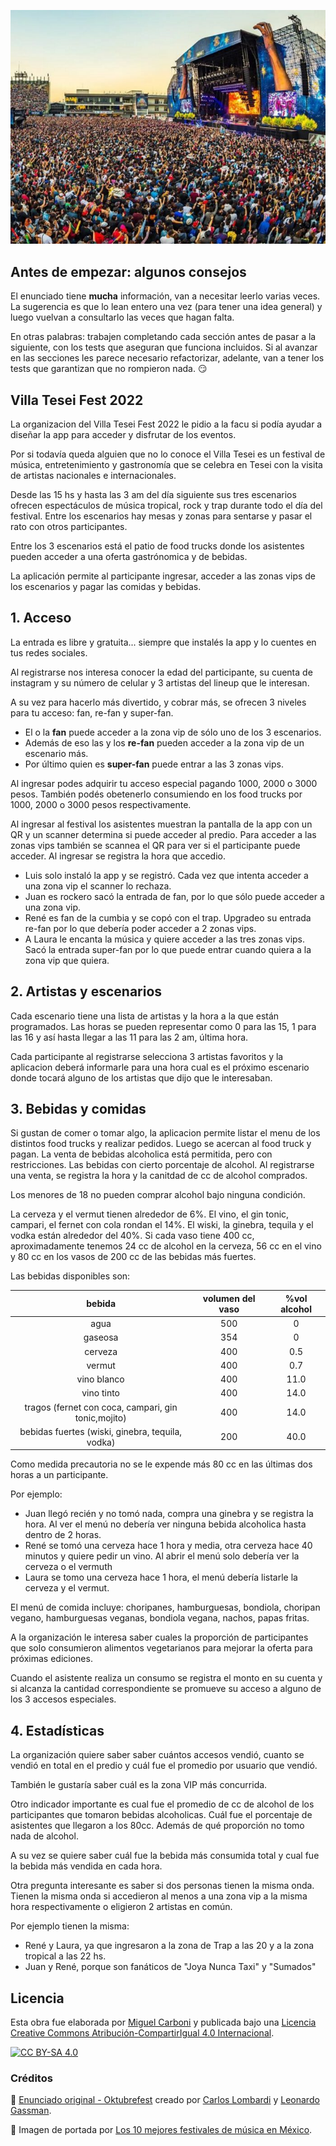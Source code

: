 ![Portada](assets/portada.jpg)

## Antes de empezar: algunos consejos

El enunciado tiene **mucha** información, van a necesitar leerlo varias veces. La sugerencia es que lo lean entero una vez (para tener una idea general) y luego vuelvan a consultarlo las veces que hagan falta.

En otras palabras: trabajen completando cada sección antes de pasar a la siguiente, con los tests que aseguran que funciona incluidos. Si al avanzar en las secciones les parece necesario refactorizar, adelante, van a tener los tests que garantizan que no rompieron nada. :smirk:

## Villa Tesei Fest 2022

La organizacion del Villa Tesei Fest 2022 le pidio a la facu si podía ayudar a diseñar la app para acceder y disfrutar de los eventos.

Por si todavía queda alguien que no lo conoce el Villa Tesei es un festival de música, entretenimiento y gastronomía que se celebra en Tesei con la visita de artistas nacionales e internacionales.

Desde las 15 hs y hasta las 3 am del día siguiente sus tres escenarios ofrecen espectáculos de música tropical, rock y trap durante todo el día del festival. Entre los escenarios hay mesas y zonas para sentarse y pasar el rato con otros participantes.

Entre los 3 escenarios está el patio de food trucks donde los asistentes pueden acceder a una oferta gastrónomica y de bebidas.

La aplicación permite al participante ingresar, acceder a las zonas vips de los escenarios y pagar las comidas y bebidas.

## 1. Acceso

La entrada es libre y gratuita... siempre que instalés la app y lo cuentes en tus redes sociales.

Al registrarse nos interesa conocer la edad del participante, su cuenta de instagram y su número de celular y 3 artistas del lineup que le interesan.

A su vez para hacerlo más divertido, y cobrar más, se ofrecen 3 niveles para tu acceso: fan, re-fan y super-fan.

- El o la __fan__ puede acceder a la zona vip de sólo uno de los 3 escenarios.
- Además de eso las y los __re-fan__ pueden acceder a la zona vip de un escenario más.
- Por último quien es __super-fan__ puede entrar a las 3 zonas vips.

Al ingresar podes adquirir tu acceso especial pagando 1000, 2000 o 3000 pesos. También podés obetenerlo consumiendo en los food trucks por 1000, 2000 o 3000 pesos respectivamente.

Al ingresar al festival los asistentes muestran la pantalla de la app con un QR y un scanner determina si puede acceder al predio. Para acceder a las zonas vips también se scannea el QR para ver si el participante puede acceder. Al ingresar se registra la hora que accedio.

- Luis solo instaló la app y se registró. Cada vez que intenta acceder a una zona vip el scanner lo rechaza.
- Juan es rockero sacó la entrada de fan, por lo que sólo puede acceder a una zona vip.
- René es fan de la cumbia y se copó con el trap. Upgradeo su entrada re-fan por lo que debería poder acceder a 2 zonas vips.
- A Laura le encanta la música y quiere acceder a las tres zonas vips. Sacó la entrada super-fan por lo que puede entrar cuando quiera a la zona vip que quiera.

## 2. Artistas y escenarios

Cada escenario tiene una lista de artistas y la hora a la que están programados. Las horas se pueden representar como 0 para las 15, 1 para las 16 y así hasta llegar a las 11 para las 2 am, última hora.

Cada participante al registrarse selecciona 3 artistas favoritos y la aplicacion deberá informarle para una hora cual es el próximo escenario donde tocará alguno de los artistas que dijo que le interesaban.

## 3. Bebidas y comidas

Si gustan de comer o tomar algo, la aplicacion permite listar el menu de los distintos food trucks y realizar pedidos. Luego se acercan al food truck y pagan. La venta de bebidas alcoholica está permitida, pero con restricciones. Las bebidas con cierto porcentaje de alcohol. Al registrarse una venta, se registra la hora y la canitdad de cc de alcohol comprados.

Los menores de 18 no pueden comprar alcohol bajo ninguna condición.

La cerveza y el vermut tienen alrededor de 6%. El vino, el gin tonic, campari, el fernet con cola rondan el 14%. El wiski, la ginebra, tequila y el vodka están alrededor del 40%. Si cada vaso tiene 400 cc, aproximadamente tenemos 24 cc de alcohol en la cerveza, 56 cc en el vino y 80 cc en los vasos de 200 cc de las bebidas más fuertes.

Las bebidas disponibles son:

|bebida|volumen del vaso|  %vol alcohol   |
|:----:|:--------------:|:---------------:|
|agua|500|        0        |
|gaseosa|354|        0        |
|cerveza|400|       0.5       |
|vermut|400|       0.7       |
|vino blanco|400|      11.0       |
|vino tinto|400|      14.0       |
|tragos (fernet con coca, campari, gin tonic,mojito)|400|      14.0       |
|bebidas fuertes (wiski, ginebra, tequila, vodka)|200|      40.0       |

Como medida precautoria no se le expende más 80 cc en las últimas dos horas a un participante.

Por ejemplo:

- Juan llegó recién y no tomó nada, compra una ginebra y se registra la hora. Al ver el menú no debería ver ninguna bebida alcoholica hasta dentro de 2 horas.
- René se tomó una cerveza hace 1 hora y media, otra cerveza hace 40 minutos y quiere pedir un vino. Al abrir el menú solo debería ver la cerveza o el vermuth
- Laura se tomo una cerveza hace 1 hora, el menú debería listarle la cerveza y el vermut.

El menú de comida incluye: choripanes, hamburguesas, bondiola, choripan vegano, hamburguesas veganas, bondiola vegana, nachos, papas fritas.

A la organización le interesa saber cuales la proporción de participantes que solo consumieron alimentos vegetarianos para mejorar la oferta para próximas ediciones.

Cuando el asistente realiza un consumo se registra el monto en su cuenta y si alcanza la cantidad correspondiente se promueve su acceso a alguno de los 3 accesos especiales.

## 4. Estadísticas

La organización quiere saber saber cuántos accesos vendió, cuanto se vendió en total en el predio y cuál fue el promedio por usuario que vendió.

También le gustaría saber cuál es la zona VIP más concurrida.

Otro indicador importante es cual fue el promedio de cc de alcohol de los participantes que tomaron bebidas alcoholicas. Cuál fue el porcentaje de asistentes que llegaron a los 80cc.  Además de qué proporción no tomo nada de alcohol.

A su vez se quiere saber cuál fue la bebida más consumida total y cual fue la bebida más vendida en cada hora.

Otra pregunta interesante es saber si dos personas tienen la misma onda. Tienen la misma onda si accedieron al menos a una zona vip a la misma hora respectivamente o eligieron 2 artistas en común.

Por ejemplo tienen la misma:

- René y Laura, ya que ingresaron a la zona de Trap a las 20 y a la zona tropical a las 22 hs.
- Juan y René, porque son fanáticos de "Joya Nunca Taxi" y "Sumados"


## Licencia

Esta obra fue elaborada por [Miguel Carboni](https://github.com/miguelius) y publicada bajo una [Licencia Creative Commons Atribución-CompartirIgual 4.0 Internacional][cc-by-sa].

[![CC BY-SA 4.0][cc-by-sa-image]][cc-by-sa]

[cc-by-sa]: https://creativecommons.org/licenses/by-sa/4.0/deed.es
[cc-by-sa-image]: https://licensebuttons.net/l/by-sa/4.0/88x31.png

### Créditos

:memo: [Enunciado original - Oktubrefest](https://objetos1wollokunq.gitlab.io/material/guia9-integradores.pdf) creado por [Carlos Lombardi](https://github.com/clombardi) y [Leonardo Gassman](https://github.com/lgassman).

:camera_flash: Imagen de portada por <a href="https://indiehoy.com/recitales/los-10-mejores-festivales-musica-mexico/">Los 10 mejores festivales de música en México</a>.
